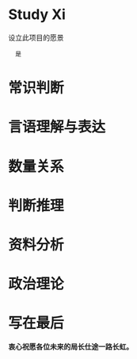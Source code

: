 # Study Xi
设立此项目的愿景
    
      是


# 常识判断

# 言语理解与表达

# 数量关系

# 判断推理

# 资料分析

# 政治理论

# 写在最后

**衷心祝愿各位未来的局长仕途一路长虹。**